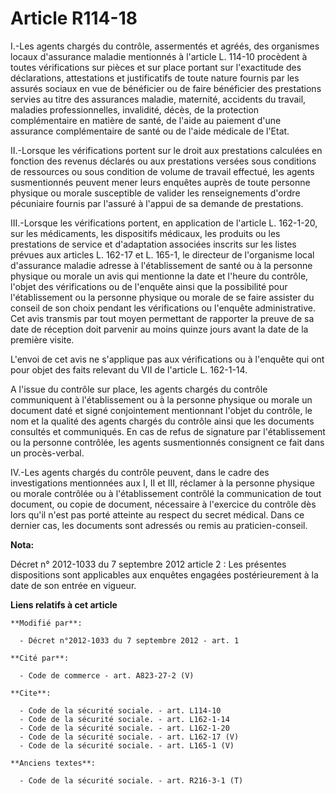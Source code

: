 # Article R114-18

I.-Les agents chargés du contrôle, assermentés et agréés, des organismes locaux d'assurance maladie mentionnés à l'article L.
114-10 procèdent à toutes vérifications sur pièces et sur place portant sur l'exactitude des déclarations, attestations et
justificatifs de toute nature fournis par les assurés sociaux en vue de bénéficier ou de faire bénéficier des prestations
servies au titre des assurances maladie, maternité, accidents du travail, maladies professionnelles, invalidité, décès, de la
protection complémentaire en matière de santé, de l'aide au paiement d'une assurance complémentaire de santé ou de l'aide
médicale de l'Etat. 

II.-Lorsque les vérifications portent sur le droit aux prestations calculées en fonction des revenus déclarés ou aux
prestations versées sous conditions de ressources ou sous condition de volume de travail effectué, les agents susmentionnés
peuvent mener leurs enquêtes auprès de toute personne physique ou morale susceptible de valider les renseignements d'ordre
pécuniaire fournis par l'assuré à l'appui de sa demande de prestations. 

III.-Lorsque les vérifications portent, en application de l'article L. 162-1-20, sur les médicaments, les dispositifs
médicaux, les produits ou les prestations de service et d'adaptation associées inscrits sur les listes prévues aux articles
L. 162-17 et L. 165-1, le directeur de l'organisme local d'assurance maladie adresse à l'établissement de santé ou à la
personne physique ou morale un avis qui mentionne la date et l'heure du contrôle, l'objet des vérifications ou de l'enquête
ainsi que la possibilité pour l'établissement ou la personne physique ou morale de se faire assister du conseil de son choix
pendant les vérifications ou l'enquête administrative. Cet avis transmis par tout moyen permettant de rapporter la preuve de
sa date de réception doit parvenir au moins quinze jours avant la date de la première visite. 

L'envoi de cet avis ne s'applique pas aux vérifications ou à l'enquête qui ont pour objet des faits relevant du VII de
l'article L. 162-1-14. 

A l'issue du contrôle sur place, les agents chargés du contrôle communiquent à l'établissement ou à la personne physique ou
morale un document daté et signé conjointement mentionnant l'objet du contrôle, le nom et la qualité des agents chargés du
contrôle ainsi que les documents consultés et communiqués. En cas de refus de signature par l'établissement ou la personne
contrôlée, les agents susmentionnés consignent ce fait dans un procès-verbal. 

IV.-Les agents chargés du contrôle peuvent, dans le cadre des investigations mentionnées aux I, II et III, réclamer à la
personne physique ou morale contrôlée ou à l'établissement contrôlé la communication de tout document, ou copie de document,
nécessaire à l'exercice du contrôle dès lors qu'il n'est pas porté atteinte au respect du secret médical. Dans ce dernier
cas, les documents sont adressés ou remis au praticien-conseil.

**Nota:**

Décret n° 2012-1033 du 7 septembre 2012 article 2 : Les présentes dispositions sont applicables aux enquêtes engagées
postérieurement à la date de son entrée en vigueur.

**Liens relatifs à cet article**

	**Modifié par**:

	  - Décret n°2012-1033 du 7 septembre 2012 - art. 1

	**Cité par**:

	  - Code de commerce - art. A823-27-2 (V)

	**Cite**:

	  - Code de la sécurité sociale. - art. L114-10
	  - Code de la sécurité sociale. - art. L162-1-14
	  - Code de la sécurité sociale. - art. L162-1-20
	  - Code de la sécurité sociale. - art. L162-17 (V)
	  - Code de la sécurité sociale. - art. L165-1 (V)

	**Anciens textes**:

	  - Code de la sécurité sociale. - art. R216-3-1 (T)
